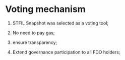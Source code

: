 # Voting mechanism

 1.  STFIL Snapshot was selected as a voting tool;

 2.  No need to pay gas;

 3.  ensure transparency;

 4.  Extend governance participation to all FDO holders;

